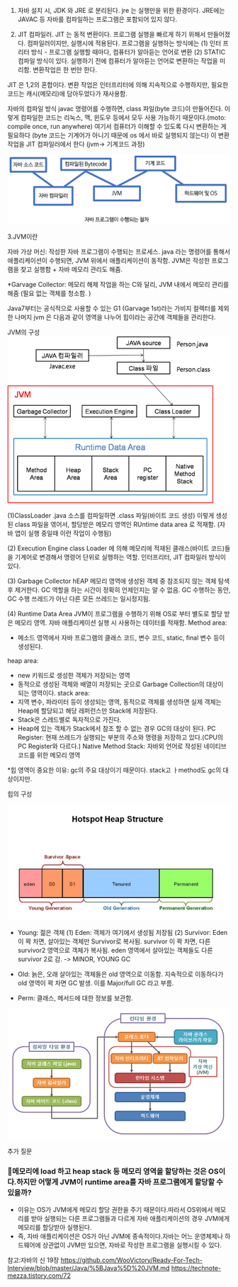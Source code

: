 1. 자바 설치 시, JDK 와 JRE 로 분리된다. jre 는 실행만을 위한 환경이다. 
JRE에는 JAVAC 등 자바를 컴파일하는 프로그램은 포함되어 있지 않다. 

2. JIT 컴파일러. 
JIT 는 동적 변환이다. 프로그램 실행을 빠르게 하기 위해서 만들어졌다. 컴파일러이지만, 실행시에 적용된다.
프로그램을 실행하는 방식에는 
(1) 인터 프리터 방식 - 프로그램 실행할 때마다, 컴퓨터가 알아듣는 언어로 변환 
(2) STATIC 컴파일 방식이 있다. 실행하기 전에 컴퓨터가 알아듣는 언어로 변환하는 작업을 미리함. 변환작업은 한 번만 한다.

JIT 은 1,2의 혼합이다. 변환 작업은 인터프리터에 의해 지속적으로 수행하지만, 필요한 코드는 캐시(메모리)에 담아두었다가 재사용함. 

자바의 컴파일 방식 
javac 명령어를 수행하면, class 파일(byte 코드)이 만들어진다. 
이렇게 컴파일한 코드는 리눅스, 맥, 윈도우 등에서 모두 사용 가능하기 때문이다.(moto: compile once, run anywhere)
여기서 컴퓨터가 이해할 수 있도록 다시 변환하는 게 필요하다 (byte 코드는 기계어가 아니기 때문에 os 에서 바로 실행되지 않는다) 
이 변환 작업을 JIT 컴파일러에서 한다 (jvm-> 기계코드 과정)

![img_7.png](img/img_7.png)

3.JVM이란

자바 가상 머신: 작성한 자바 프로그램이 수행되는 프로세스.
java 라는 명령어를 통해서 애플리케이션이 수행되면, JVM 위에서 애플리케이션이 동작함. 
JVM은 작성한 프로그램을 찾고 실행함 + 자바 메모리 관리도 해줌. 

*Garvage Collector: 메모리 해제 작업을 하는 C와 달리, JVM 내에서 메모리 관리를 해줌 (필요 없는 객체를 청소함. )

Java7부터는 공식적으로 사용할 수 있는 G1 (Garvage 1st)라는 가비지 컬렉터를 제외한 나머지 jvm 은 다음과 같이 영역을 나누어 힙이라는 공간에 객체들을 관리한다. 


JVM의 구성
![img_9.png](img/img_9.png)

(1)ClassLoader
.java 소스를 컴파일하면 .class 파일(바이트 코드 생성)
이렇게 생성된 class 파일을 엮어서, 할당받은 메모리 영역인 RUntime data area 로 적재함. (자바 앱이 실행 중일때 이런 작업이 수행됨)

(2) Execution Engine
class Loader 에 의해 메모리에 적재된 클래스(바이트 코드)들을 기계어로 변경해서 명령어 단위로 실행하는 역할. 
인터프리터, JIT 컴파일러 방식이 있다. 

(3) Garbage Collector
hEAP 메모리 영역에 생성된 객체 중 참조되지 않는 객체 탐색 후 제거한다. 
GC 역할을 하는 시간이 정확히 언제인지는 알 수 없음. GC 수행하는 동안, GC 수행 쓰레드가 아닌 다른 모든 쓰레드는 일시정지됨. 

(4) Runtime Data Area
JVM이 프로그램을 수행하기 위해 OS로 부터 별도로 할당 받은 메모리 영역. 자바 애플리케이션 실행 시 사용하는 데이터를 적재함.
Method area:
- 메소드 영역에서 자바 프로그램의 클래스 코드, 변수 코드, static, final 변수 등이 생성된다.

heap area:
- new 키워드로 생성한 객체가 저장되는 영역
- 동적으로 생성된 객체와 배열이 저장되는 곳으로 Garbage Collection의 대상이 되는 영역이다.
stack area:
- 지역 변수, 파라미터 등이 생성되는 영역, 동적으로 객체를 생성하면 실제 객체는 Heap에 할당되고 해당 레퍼런스만 Stack에 저장된다.
- Stack은 스레드별로 독자적으로 가진다.
- Heap에 있는 객체가 Stack에서 참조 할 수 없는 경우 GC의 대상이 된다.
PC Register: 현재 쓰레드가 실행되는 부분의 주소와 명령을 저장하고 있다.(CPU의 PC Register와 다르다.)
Native Method Stack: 자바외 언어로 작성된 네이티브 코드를 위한 메모리 영역

*힙 영역이 중요한 이유: gc의 주요 대상이기 때문이다. stack고 ㅏmethod도 gc의 대상이지만. 


힙의 구성 

![img_6.png](img/img_6.png)

- Young: 젊은 객체
  (1) Eden: 객체가 여기에서 생성됨 저장됨 (2) Survivor: Eden이 꽉 차면, 살아있는 객체만 Survivor로 복사됨. survivor 이 꽉 차면, 다른 survivor2 영역으로 객체가 복사됨. eden 영역에서 살아있는 객체들도 다른 survivor 2로 감.
  -> MINOR, YOUNG GC 

- Old: 늙은, 오래 살아있는 객체들은 old 영역으로 이동함. 지속적으로 이동하다가 old 영역이 꽉 차면 GC 발생. 이를 Major/full GC 라고 부름. 

- Perm: 클래스, 메서드에 대한 정보를 보관함. 


![img_8.png](img/img_8.png)

추가 질문 
### **🤔메모리에 load 하고 heap stack 등 메모리 영역을 할당하는 것은 OS이다.하지만 어떻게 JVM이 runtime area를 자바 프로그램에게 할당할 수 있을까?**

- 이유는 OS가 JVM에게 메모리 할당 권한을 주기 때문이다.따라서 OS위에서 메모리를 받아 실행되는 다른 프로그램들과 다르게 자바 애플리케이션의 경우 JVM에게 메모리를 할당받아 실행된다.
- 즉, 자바 애플리케이션은 OS가 아닌 JVM에 종속적이다.자바는 어느 운영체제나 하드웨어에 상관없이 JVM만 있으면, 자바로 작성한 프로그램을 실행시킬 수 있다.

참고:자바의 신 19장
https://github.com/WooVictory/Ready-For-Tech-Interview/blob/master/Java/%5BJava%5D%20JVM.md
https://technote-mezza.tistory.com/72